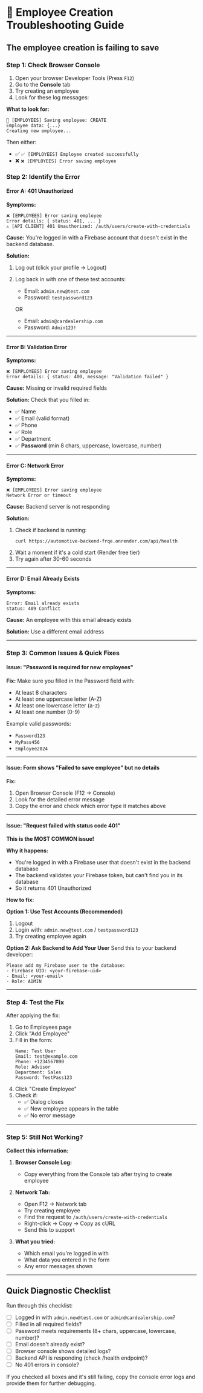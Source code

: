 # 🔧 Employee Creation Troubleshooting Guide

## The employee creation is failing to save

### Step 1: Check Browser Console

1. Open your browser Developer Tools (Press `F12`)
2. Go to the **Console** tab
3. Try creating an employee
4. Look for these log messages:

**What to look for:**
```
💾 [EMPLOYEES] Saving employee: CREATE
Employee data: {...}
Creating new employee...
```

Then either:
- ✅ `✅ [EMPLOYEES] Employee created successfully`
- ❌ `❌ [EMPLOYEES] Error saving employee`

### Step 2: Identify the Error

#### Error A: 401 Unauthorized

**Symptoms:**
```
❌ [EMPLOYEES] Error saving employee
Error details: { status: 401, ... }
⚠️ [API CLIENT] 401 Unauthorized: /auth/users/create-with-credentials
```

**Cause:** You're logged in with a Firebase account that doesn't exist in the backend database.

**Solution:**
1. Log out (click your profile → Logout)
2. Log back in with one of these test accounts:
   - Email: `admin.new@test.com`
   - Password: `testpassword123`
   
   OR
   
   - Email: `admin@cardealership.com`
   - Password: `Admin123!`

---

#### Error B: Validation Error

**Symptoms:**
```
❌ [EMPLOYEES] Error saving employee
Error details: { status: 400, message: "Validation failed" }
```

**Cause:** Missing or invalid required fields

**Solution:**
Check that you filled in:
- ✅ Name
- ✅ Email (valid format)
- ✅ Phone
- ✅ Role
- ✅ Department
- ✅ **Password** (min 8 chars, uppercase, lowercase, number)

---

#### Error C: Network Error

**Symptoms:**
```
❌ [EMPLOYEES] Error saving employee
Network Error or timeout
```

**Cause:** Backend server is not responding

**Solution:**
1. Check if backend is running:
   ```
   curl https://automotive-backend-frqe.onrender.com/api/health
   ```
2. Wait a moment if it's a cold start (Render free tier)
3. Try again after 30-60 seconds

---

#### Error D: Email Already Exists

**Symptoms:**
```
Error: Email already exists
status: 409 Conflict
```

**Cause:** An employee with this email already exists

**Solution:**
Use a different email address

---

### Step 3: Common Issues & Quick Fixes

#### Issue: "Password is required for new employees"

**Fix:** Make sure you filled in the Password field with:
- At least 8 characters
- At least one uppercase letter (A-Z)
- At least one lowercase letter (a-z)
- At least one number (0-9)

Example valid passwords:
- `Password123`
- `MyPass456`
- `Employee2024`

---

#### Issue: Form shows "Failed to save employee" but no details

**Fix:** 
1. Open Browser Console (F12 → Console)
2. Look for the detailed error message
3. Copy the error and check which error type it matches above

---

#### Issue: "Request failed with status code 401"

**This is the MOST COMMON issue!**

**Why it happens:**
- You're logged in with a Firebase user that doesn't exist in the backend database
- The backend validates your Firebase token, but can't find you in its database
- So it returns 401 Unauthorized

**How to fix:**

**Option 1: Use Test Accounts (Recommended)**
1. Logout
2. Login with: `admin.new@test.com` / `testpassword123`
3. Try creating employee again

**Option 2: Ask Backend to Add Your User**
Send this to your backend developer:
```
Please add my Firebase user to the database:
- Firebase UID: <your-firebase-uid>
- Email: <your-email>
- Role: ADMIN
```

---

### Step 4: Test the Fix

After applying the fix:

1. Go to Employees page
2. Click "Add Employee"
3. Fill in the form:
   ```
   Name: Test User
   Email: test@example.com
   Phone: +1234567890
   Role: Advisor
   Department: Sales
   Password: TestPass123
   ```
4. Click "Create Employee"
5. Check if:
   - ✅ Dialog closes
   - ✅ New employee appears in the table
   - ✅ No error message

---

### Step 5: Still Not Working?

**Collect this information:**

1. **Browser Console Log:**
   - Copy everything from the Console tab after trying to create employee

2. **Network Tab:**
   - Open F12 → Network tab
   - Try creating employee
   - Find the request to `/auth/users/create-with-credentials`
   - Right-click → Copy → Copy as cURL
   - Send this to support

3. **What you tried:**
   - Which email you're logged in with
   - What data you entered in the form
   - Any error messages shown

---

## Quick Diagnostic Checklist

Run through this checklist:

- [ ] Logged in with `admin.new@test.com` or `admin@cardealership.com`?
- [ ] Filled in all required fields?
- [ ] Password meets requirements (8+ chars, uppercase, lowercase, number)?
- [ ] Email doesn't already exist?
- [ ] Browser console shows detailed logs?
- [ ] Backend API is responding (check /health endpoint)?
- [ ] No 401 errors in console?

If you checked all boxes and it's still failing, copy the console error logs and provide them for further debugging.

